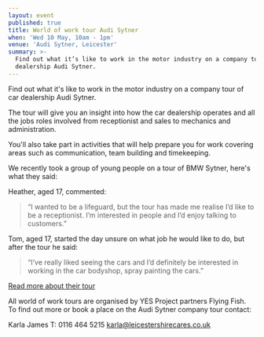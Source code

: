 ```yaml
---
layout: event
published: true
title: World of work tour Audi Sytner
when: 'Wed 10 May, 10am - 1pm'
venue: 'Audi Sytner, Leicester'
summary: >-
  Find out what it’s like to work in the motor industry on a company tour of car
  dealership Audi Sytner.
---
```

Find out what it's like to work in the motor industry on a company tour of car dealership Audi Sytner.

The tour will give you an insight into how the car dealership operates and all the jobs roles involved from receptionist and sales to mechanics and administration.

You'll also take part in activities that will help prepare you for work covering areas such as communication, team building and timekeeping.

We recently took a group of young people on a tour of BMW Sytner, here's what they said:

Heather, aged 17, commented:

> “I wanted to be a lifeguard, but the tour has made me realise I’d like to be a receptionist. I’m interested in people and I’d enjoy talking to customers.”

Tom, aged 17, started the day unsure on what job he would like to do, but after the tour he said:

> “I’ve really liked seeing the cars and I’d definitely be interested in working in the car bodyshop, spray painting the cars.”

[Read more about their tour](http://bit.ly/2k3gecN)

All world of work tours are organised by YES Project partners Flying Fish. To find out more or book a place on the Audi Sytner company tour contact:

Karla James
T: 0116 464 5215
[karla@leicestershirecares.co.uk](mailto:karla@leicestershirecares.co.uk)
